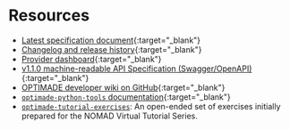 # Resources

- [Latest specification document](https://github.com/Materials-Consortia/OPTIMADE/blob/develop/optimade.rst){:target="_blank"}
- [Changelog and release history](https://github.com/Materials-Consortia/OPTIMADE/blob/develop/CHANGELOG.md){:target="_blank"}
- [Provider dashboard](https://www.optimade.org/providers-dashboard/){:target="_blank"}
- [v1.1.0 machine-readable API Specification (Swagger/OpenAPI)](https://petstore.swagger.io/?url=https://raw.githubusercontent.com/Materials-Consortia/OPTIMADE/v1.1.0/schemas/openapi_schema.json){:target="_blank"}
- [OPTIMADE developer wiki on GitHub](https://github.com/Materials-Consortia/OPTIMADE/wiki){:target="_blank"}
- [`optimade-python-tools` documentation](https://www.optimade.org/optimade-python-tools){:target="_blank"}
- [`optimade-tutorial-exercises`](https://github.com/Materials-Consortia/optimade-tutorial-exercises): An open-ended set of exercises initially prepared for the NOMAD Virtual Tutorial Series.
